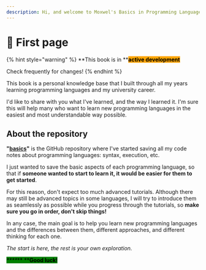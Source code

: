 ```yaml
---
description: Hi, and welcome to Moxwel's Basics in Programming Languages!
---
```


# 👋 First page

{% hint style="warning" %}
**This book is in  **<mark style="background-color:orange;">**active development**</mark>&#x20;

Check frequently for changes!
{% endhint %}

This book is a personal knowledge base that I built through all my years learning programming languages and my university career.

I'd like to share with you what I've learned, and the way I learned it. I'm sure this will help many who want to learn new programming languages in the easiest and most understandable way possible.

## About the repository

**"**[**basics**](https://github.com/moxwel/basics)**"** is the GitHub repository where I've started saving all my code notes about programming languages: syntax, execution, etc.

I just wanted to save the basic aspects of each programming language, so that if **someone wanted to start to learn it, it would be easier for them to get started**.

For this reason, don't expect too much advanced tutorials. Although there may still be advanced topics in some languages, I will try to introduce them as seamlessly as possible while you progress through the tutorials, so **make sure you go in order, don't skip things!**

In any case, the main goal is to help you learn new programming languages and the differences between them, different approaches, and different thinking for each one.

_The start is here, the rest is your own exploration._

&#x20;_<mark style="background-color:green;">****</mark>_<mark style="background-color:green;">** **</mark><mark style="background-color:green;">**Good luck!**</mark>&#x20;
